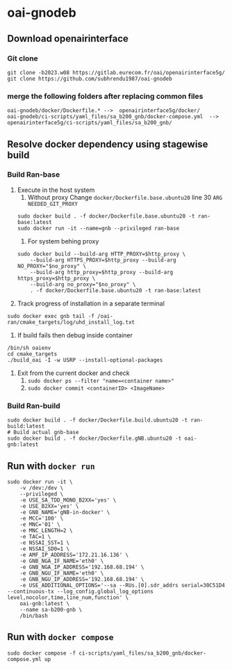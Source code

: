 # oai-gnodeb
## Download openairinterface
### Git clone
```
git clone -b2023.w08 https://gitlab.eurecom.fr/oai/openairinterface5g/
git clone https://github.com/subhrendu1987/oai-gnodeb
```
### merge the following folders after replacing common files
```
oai-gnodeb/docker/Dockerfile.* -->  openairinterface5g/docker/
oai-gnodeb/ci-scripts/yaml_files/sa_b200_gnb/docker-compose.yml  --> openairinterface5g/ci-scripts/yaml_files/sa_b200_gnb/
```
## Resolve docker dependency using stagewise build
### Build Ran-base
1.  Execute in the host system
	1. Without proxy
	Change `docker/Dockerfile.base.ubuntu20` line 30 `ARG NEEDED_GIT_PROXY`
	```
	sudo docker build . -f docker/Dockerfile.base.ubuntu20 -t ran-base:latest
	sudo docker run -it --name=gnb --privileged ran-base
	```
	1. For system behing proxy
	```
	sudo docker build --build-arg HTTP_PROXY=$http_proxy \
		--build-arg HTTPS_PROXY=$http_proxy --build-arg NO_PROXY="$no_proxy" \
		--build-arg http_proxy=$http_proxy --build-arg https_proxy=$http_proxy \
		--build-arg no_proxy="$no_proxy" \
		. -f docker/Dockerfile.base.ubuntu20 -t ran-base:latest
	```
1. Track progress of installation in a separate terminal
```
sudo docker exec gnb tail -f /oai-ran/cmake_targets/log/uhd_install_log.txt
```

1. If build fails then debug inside container
```
/bin/sh oaienv
cd cmake_targets
./build_oai -I -w USRP --install-optional-packages
```

1. Exit from the current docker and check 
	1. `sudo docker ps --filter "name=<container name>"`
	1. `sudo docker commit <containerID> <ImageName>`
### Build Ran-build
```
sudo docker build . -f docker/Dockerfile.build.ubuntu20 -t ran-build:latest
# Build actual gnb-base
sudo docker build . -f docker/Dockerfile.gNB.ubuntu20 -t oai-gnb:latest
```
## Run with `docker run`
```
sudo docker run -it \
	-v /dev:/dev \
	--privileged \
	-e USE_SA_TDD_MONO_B2XX='yes' \
    -e USE_B2XX='yes' \
    -e GNB_NAME='gNB-in-docker' \
    -e MCC='100' \
    -e MNC='01' \
    -e MNC_LENGTH=2 \
    -e TAC=1 \
    -e NSSAI_SST=1 \
    -e NSSAI_SD0=1 \
    -e AMF_IP_ADDRESS='172.21.16.136' \
    -e GNB_NGA_IF_NAME='eth0' \
    -e GNB_NGA_IP_ADDRESS='192.168.68.194' \
    -e GNB_NGU_IF_NAME='eth0' \
    -e GNB_NGU_IP_ADDRESS='192.168.68.194' \
    -e USE_ADDITIONAL_OPTIONS='--sa --RUs.[0].sdr_addrs serial=30C51D4 --continuous-tx --log_config.global_log_options level,nocolor,time,line_num,function' \
	oai-gnb:latest \
	--name sa-b200-gnb \
	/bin/bash
```

## Run with `docker compose`
```
sudo docker compose -f ci-scripts/yaml_files/sa_b200_gnb/docker-compose.yml up
```
